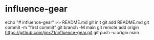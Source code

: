 # influence-gear
echo "# influence-gear" >> README.md
git init
git add README.md
git commit -m "first commit"
git branch -M main
git remote add origin https://github.com/jinx71/influence-gear.git
git push -u origin main